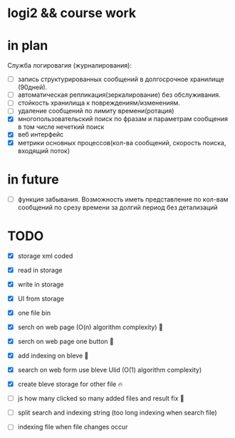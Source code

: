
# logi2 && course work
# in plan

Служба логировагия (журналирования):
- [ ] запись структурированных  сообщений в долгосрочное хранилище (90дней).
- [ ] автоматическая репликация(зеркалирование) без обслуживания.
- [ ] стойкость хранилища к повреждениям/изменениям.
- [ ] удаление сообщений по лимиту времени(ротация)
- [x] многопользовательский поиск по фразам и параметрам сообщения в том числе нечеткий поиск
- [x] веб интерфейс
- [x] метрики основных процессов(кол-ва сообщений, скорость поиска, входящий поток)

# in future
- [ ] функция забывания. Возможность иметь представление по кол-вам сообщений по срезу времени за долгий период без детализаций

# TODO
- [x] storage xml coded
- [x] read in storage
- [x] write in storage
- [x] UI from storage
- [x] one file bin
- [x] serch on web page (O(n) algorithm complexity) :tada:
- [x] serch on web page one button :tada:
- [x] add indexing on bleve :tada:
- [x] search on web form use bleve Ulid (O(1) algorithm complexity)
- [x] create bleve storage for other file :fire:
- [ ] js how many clicked so many added files and result fix :cookie:
- [ ] split search and indexing string (too long indexing when search file)
- [ ] indexing file when file changes occur




